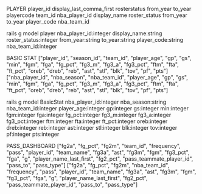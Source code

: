 PLAYER
player_id display_last_comma_first rosterstatus from_year to_year playercode team_id
nba_player_id display_name roster_status from_year to_year player_code nba_team_id

rails g model player nba_player_id:integer display_name:string roster_status:integer from_year:string to_year:string player_code:string nba_team_id:integer


BASIC STAT
["player_id", "season_id", "team_id", "player_age", "gp", "gs", "min", "fgm", "fga", "fg_pct", "fg3_m", "fg3_a", "fg3_pct", "ftm", "fta", "ft_pct", "oreb", "dreb", "reb", "ast", "stl", "blk", "tov", "pf", "pts"]
["nba_player_id", "nba_season", "nba_team_id", "player_age", "gp", "gs", "min", "fgm", "fga", "fg_pct", "fg3_m", "fg3_a", "fg3_pct", "ftm", "fta", "ft_pct", "oreb", "dreb", "reb", "ast", "stl", "blk", "tov", "pf", "pts"]

rails g model BasicStat nba_player_id:integer nba_season:string nba_team_id:integer player_age:integer gp:integer gs:integer min:integer fgm:integer fga:integer fg_pct:integer fg3_m:integer fg3_a:integer fg3_pct:integer ftm:integer fta:integer ft_pct:integer oreb:integer dreb:integer reb:integer ast:integer stl:integer blk:integer tov:integer pf:integer pts:integer


PASS_DASHBOARD
["fg2a", "fg_pct", "fg2m", "team_id", "frequency", "pass", "player_id", "team_name", "fg3a", "ast", "fg3m", "fgm", "fg3_pct", "fga", "g", "player_name_last_first", "fg2_pct", "pass_teammate_player_id", "pass_to", "pass_type"]
["fg2a", "fg_pct", "fg2m", "nba_team_id", "frequency", "pass", "player_id", "team_name", "fg3a", "ast", "fg3m", "fgm", "fg3_pct", "fga", "g", "player_name_last_first", "fg2_pct", "pass_teammate_player_id", "pass_to", "pass_type"]